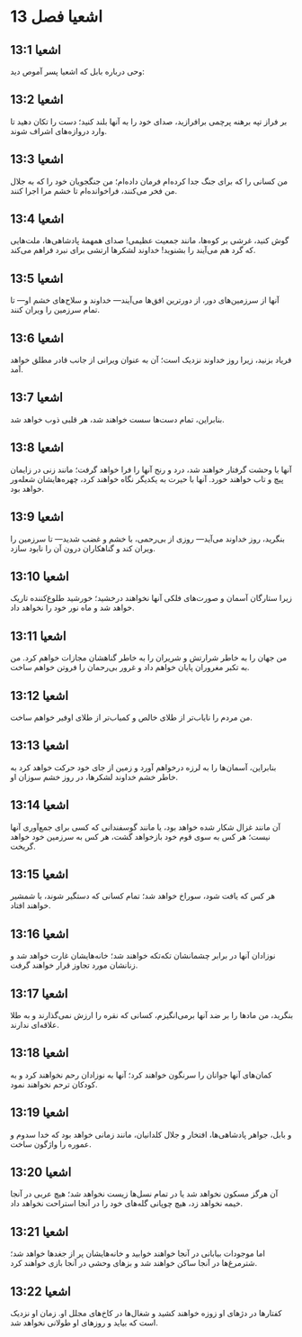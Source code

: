 # اشعیا فصل 13

## اشعیا 13:1
وحی درباره بابل که اشعیا پسر آموص دید:

## اشعیا 13:2
بر فراز تپه برهنه پرچمی برافرازید، صدای خود را به آنها بلند کنید؛ دست را تکان دهید تا وارد دروازه‌های اشراف شوند.

## اشعیا 13:3
من کسانی را که برای جنگ جدا کرده‌ام فرمان داده‌ام؛ من جنگجویان خود را که به جلال من فخر می‌کنند، فراخوانده‌ام تا خشم مرا اجرا کنند.

## اشعیا 13:4
گوش کنید، غرشی بر کوه‌ها، مانند جمعیت عظیمی! صدای همهمهٔ پادشاهی‌ها، ملت‌هایی که گرد هم می‌آیند را بشنوید! خداوند لشکرها ارتشی برای نبرد فراهم می‌کند.

## اشعیا 13:5
آنها از سرزمین‌های دور، از دورترین افق‌ها می‌آیند— خداوند و سلاح‌های خشم او— تا تمام سرزمین را ویران کنند.

## اشعیا 13:6
فریاد بزنید، زیرا روز خداوند نزدیک است؛ آن به عنوان ویرانی از جانب قادر مطلق خواهد آمد.

## اشعیا 13:7
بنابراین، تمام دست‌ها سست خواهند شد، هر قلبی ذوب خواهد شد.

## اشعیا 13:8
آنها با وحشت گرفتار خواهند شد، درد و رنج آنها را فرا خواهد گرفت؛ مانند زنی در زایمان پیچ و تاب خواهند خورد. آنها با حیرت به یکدیگر نگاه خواهند کرد، چهره‌هایشان شعله‌ور خواهد بود.

## اشعیا 13:9
بنگرید، روز خداوند می‌آید— روزی از بی‌رحمی، با خشم و غضب شدید— تا سرزمین را ویران کند و گناهکاران درون آن را نابود سازد.

## اشعیا 13:10
زیرا ستارگان آسمان و صورت‌های فلکی آنها نخواهند درخشید؛ خورشید طلوع‌کننده تاریک خواهد شد و ماه نور خود را نخواهد داد.

## اشعیا 13:11
من جهان را به خاطر شرارتش و شریران را به خاطر گناهشان مجازات خواهم کرد. من به تکبر مغروران پایان خواهم داد و غرور بی‌رحمان را فروتن خواهم ساخت.

## اشعیا 13:12
من مردم را نایاب‌تر از طلای خالص و کمیاب‌تر از طلای اوفیر خواهم ساخت.

## اشعیا 13:13
بنابراین، آسمان‌ها را به لرزه درخواهم آورد و زمین از جای خود حرکت خواهد کرد به خاطر خشم خداوند لشکرها، در روز خشم سوزان او.

## اشعیا 13:14
آن مانند غزال شکار شده خواهد بود، یا مانند گوسفندانی که کسی برای جمع‌آوری آنها نیست؛ هر کس به سوی قوم خود بازخواهد گشت، هر کس به سرزمین خود خواهد گریخت.

## اشعیا 13:15
هر کس که یافت شود، سوراخ خواهد شد؛ تمام کسانی که دستگیر شوند، با شمشیر خواهند افتاد.

## اشعیا 13:16
نوزادان آنها در برابر چشمانشان تکه‌تکه خواهند شد؛ خانه‌هایشان غارت خواهد شد و زنانشان مورد تجاوز قرار خواهند گرفت.

## اشعیا 13:17
بنگرید، من مادها را بر ضد آنها برمی‌انگیزم، کسانی که نقره را ارزش نمی‌گذارند و به طلا علاقه‌ای ندارند.

## اشعیا 13:18
کمان‌های آنها جوانان را سرنگون خواهند کرد؛ آنها به نوزادان رحم نخواهند کرد و به کودکان ترحم نخواهند نمود.

## اشعیا 13:19
و بابل، جواهر پادشاهی‌ها، افتخار و جلال کلدانیان، مانند زمانی خواهد بود که خدا سدوم و عموره را واژگون ساخت.

## اشعیا 13:20
آن هرگز مسکون نخواهد شد یا در تمام نسل‌ها زیست نخواهد شد؛ هیچ عربی در آنجا خیمه نخواهد زد، هیچ چوپانی گله‌های خود را در آنجا استراحت نخواهد داد.

## اشعیا 13:21
اما موجودات بیابانی در آنجا خواهند خوابید و خانه‌هایشان پر از جغدها خواهد شد؛ شترمرغ‌ها در آنجا ساکن خواهند شد و بزهای وحشی در آنجا بازی خواهند کرد.

## اشعیا 13:22
کفتارها در دژهای او زوزه خواهند کشید و شغال‌ها در کاخ‌های مجلل او. زمان او نزدیک است که بیاید و روزهای او طولانی نخواهد شد.
